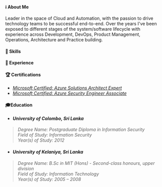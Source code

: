 #### ℹ️ About Me

Leader in the space of Cloud and Automation, with the passion to drive technology teams to be successful end-to-end.
Over the years I've been exposed to different stages of the system/software lifecycle with experience across Development, DevOps, Product Management, Operations, Architecture and Practice building. 

#### 🤹 Skills

#### 💼 Experience

#### 🏆 Certifications

* [*Microsoft Certified: Azure Solutions Architect Expert*](https://www.youracclaim.com/badges/71a170d9-e72b-49d4-8d36-243479e656dc/linked_in_profile)
* [*Microsoft Certified: Azure Security Engineer Associate*](https://www.youracclaim.com/badges/314f8289-4074-4417-96fb-0af3edd92ccb/linked_in_profile)

#### 🎓Education

* #### *University of Colombo, Sri Lanka*
> *Degree Name: Postgraduate Diploma in Information Security* \
> *Field of Study: Information Security* \
> *Year(s) of Study: 2012*

* #### *University of Kelaniya, Sri Lanka*
> *Degree Name: B.Sc in MIT (Hons) - Second-class honours, upper division* \
> *Field of Study: Information Technology* \
> *Year(s) of Study: 2005 – 2008*
